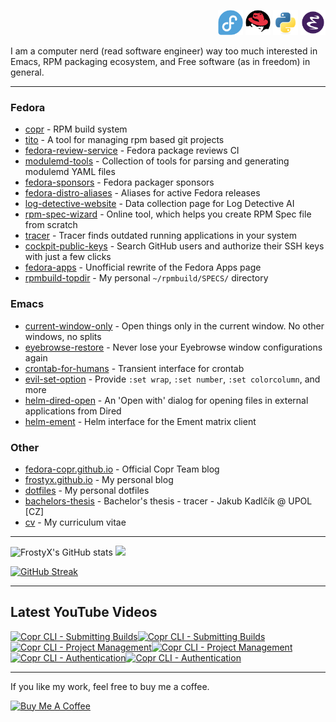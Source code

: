 <p align="right">
  <img alt="Fedora" width="40px" height="40px" src="https://raw.githubusercontent.com/devicons/devicon/develop/icons/fedora/fedora-plain.svg" />
  <img alt="RedHat" width="40px" height="40px" src="https://raw.githubusercontent.com/devicons/devicon/develop/icons/redhat/redhat-original.svg" />
  <img alt="Python" width="40px" height="40px" src="https://raw.githubusercontent.com/devicons/devicon/develop/icons/python/python-original.svg" />
  <img alt="Emacs" width="40px" height="40px" src="https://raw.githubusercontent.com/devicons/devicon/develop/icons/emacs/emacs-original.svg" />
</p>

I am a computer nerd (read software engineer) way too much interested
in Emacs, RPM packaging ecosystem, and Free software (as in freedom) in general.

---

### Fedora

- [copr](https://github.com/fedora-copr/copr) - RPM build system
- [tito](https://github.com/rpm-software-management/tito) - A tool for managing rpm based git projects
- [fedora-review-service](https://github.com/FrostyX/fedora-review-service) - Fedora package reviews CI
- [modulemd-tools](https://github.com/rpm-software-management/modulemd-tools) - Collection of tools for parsing and generating modulemd YAML files
- [fedora-sponsors](https://github.com/FrostyX/fedora-sponsors) - Fedora packager sponsors
- [fedora-distro-aliases](https://github.com/rpm-software-management/fedora-distro-aliases) - Aliases for active Fedora releases
- [log-detective-website](https://github.com/fedora-copr/log-detective-website) - Data collection page for Log Detective AI
- [rpm-spec-wizard](https://github.com/xsuchy/rpm-spec-wizard) - Online tool, which helps you create RPM Spec file from scratch
- [tracer](https://github.com/FrostyX/tracer) - Tracer finds outdated running applications in your system
- [cockpit-public-keys](https://github.com/FrostyX/cockpit-public-keys) - Search GitHub users and authorize their SSH keys with just a few clicks
- [fedora-apps](https://github.com/FrostyX/fedora-apps) - Unofficial rewrite of the Fedora Apps page
- [rpmbuild-topdir](https://github.com/FrostyX/rpmbuild-topdir) - My personal `~/rpmbuild/SPECS/` directory

### Emacs

- [current-window-only](https://github.com/FrostyX/current-window-only) - Open things only in the current window. No other windows, no splits
- [eyebrowse-restore](https://github.com/FrostyX/eyebrowse-restore) - Never lose your Eyebrowse window configurations again
- [crontab-for-humans](https://github.com/FrostyX/crontab-for-humans) - Transient interface for crontab
- [evil-set-option](https://github.com/FrostyX/evil-set-option) - Provide `:set wrap`, `:set number`, `:set colorcolumn`, and more
- [helm-dired-open](https://github.com/FrostyX/helm-dired-open) - An 'Open with' dialog for opening files in external applications from Dired
- [helm-ement](https://github.com/FrostyX/helm-ement) - Helm interface for the Ement matrix client

### Other

- [fedora-copr.github.io](https://github.com/fedora-copr/fedora-copr.github.io) - Official Copr Team blog
- [frostyx.github.io](https://github.com/FrostyX/frostyx.github.io) - My personal blog
- [dotfiles](https://github.com/FrostyX/dotfiles) - My personal dotfiles
- [bachelors-thesis](https://github.com/FrostyX/bachelors-thesis) - Bachelor's thesis - tracer - Jakub Kadlčík @ UPOL [CZ]
- [cv](https://github.com/FrostyX/cv) - My curriculum vitae

---

![FrostyX's GitHub stats](https://github-readme-stats.vercel.app/api?username=frostyx&show_icons=true&text_bold=false&hide_rank=false&card_width=495&theme=swift)
<img height="193" src="https://media.giphy.com/media/IE0K3snjKEar8fghVN/giphy.gif">

[![GitHub Streak](https://streak-stats.demolab.com?user=FrostyX&theme=graywhite&background=F7F7F7&border=D0D7DE&fire=F05D44&stroke=D0D7DE)](https://git.io/streak-stats)



---

## Latest YouTube Videos

<!-- BEGIN YOUTUBE-CARDS -->
[![Copr CLI - Submitting Builds](https://ytcards.demolab.com/?id=7dYs5hUaA1Y&title=Copr+CLI+-+Submitting+Builds&lang=en&timestamp=1708696695&background_color=%230d1117&title_color=%23ffffff&stats_color=%23dedede&max_title_lines=1&width=300&border_radius=5 "Copr CLI - Submitting Builds")](https://www.youtube.com/watch?v=7dYs5hUaA1Y#gh-dark-mode-only)[![Copr CLI - Submitting Builds](https://ytcards.demolab.com/?id=7dYs5hUaA1Y&title=Copr+CLI+-+Submitting+Builds&lang=en&timestamp=1708696695&background_color=%23ffffff&title_color=%2324292f&stats_color=%2357606a&max_title_lines=1&width=300&border_radius=5 "Copr CLI - Submitting Builds")](https://www.youtube.com/watch?v=7dYs5hUaA1Y#gh-light-mode-only)
[![Copr CLI - Project Management](https://ytcards.demolab.com/?id=BTP-dYehC34&title=Copr+CLI+-+Project+Management&lang=en&timestamp=1708696691&background_color=%230d1117&title_color=%23ffffff&stats_color=%23dedede&max_title_lines=1&width=300&border_radius=5 "Copr CLI - Project Management")](https://www.youtube.com/watch?v=BTP-dYehC34#gh-dark-mode-only)[![Copr CLI - Project Management](https://ytcards.demolab.com/?id=BTP-dYehC34&title=Copr+CLI+-+Project+Management&lang=en&timestamp=1708696691&background_color=%23ffffff&title_color=%2324292f&stats_color=%2357606a&max_title_lines=1&width=300&border_radius=5 "Copr CLI - Project Management")](https://www.youtube.com/watch?v=BTP-dYehC34#gh-light-mode-only)
[![Copr CLI - Authentication](https://ytcards.demolab.com/?id=SUjPjYbB84Y&title=Copr+CLI+-+Authentication&lang=en&timestamp=1708696687&background_color=%230d1117&title_color=%23ffffff&stats_color=%23dedede&max_title_lines=1&width=300&border_radius=5 "Copr CLI - Authentication")](https://www.youtube.com/watch?v=SUjPjYbB84Y#gh-dark-mode-only)[![Copr CLI - Authentication](https://ytcards.demolab.com/?id=SUjPjYbB84Y&title=Copr+CLI+-+Authentication&lang=en&timestamp=1708696687&background_color=%23ffffff&title_color=%2324292f&stats_color=%2357606a&max_title_lines=1&width=300&border_radius=5 "Copr CLI - Authentication")](https://www.youtube.com/watch?v=SUjPjYbB84Y#gh-light-mode-only)
<!-- END YOUTUBE-CARDS -->

---


If you like my work, feel free to buy me a coffee.


<a href="https://www.buymeacoffee.com/frostyx" target="_blank"><img src="https://cdn.buymeacoffee.com/buttons/default-red.png" alt="Buy Me A Coffee" height="41" width="174"></a>

<!-- <img align="right" src="https://media.giphy.com/media/EBId5v0YNRyPGHytLK/giphy.gif"> -->
<!--
**FrostyX/FrostyX** is a ✨ _special_ ✨ repository because its `README.md` (this file) appears on your GitHub profile.

Here are some ideas to get you started:

- 🔭 I’m currently working on ...
- 🌱 I’m currently learning ...
- 👯 I’m looking to collaborate on ...
- 🤔 I’m looking for help with ...
- 💬 Ask me about ...
- 📫 How to reach me: ...
- 😄 Pronouns: ...
- ⚡ Fun fact: ...
-->
